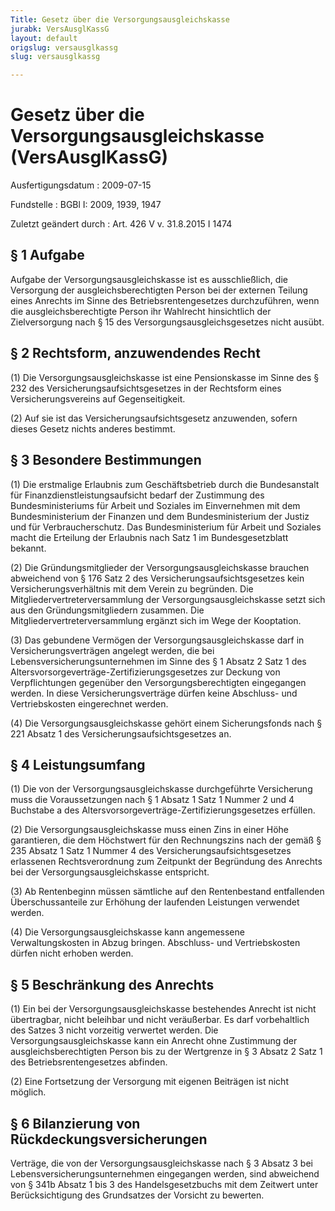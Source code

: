 ```yaml
---
Title: Gesetz über die Versorgungsausgleichskasse
jurabk: VersAusglKassG
layout: default
origslug: versausglkassg
slug: versausglkassg

---
```


# Gesetz über die Versorgungsausgleichskasse (VersAusglKassG)

Ausfertigungsdatum
:   2009-07-15

Fundstelle
:   BGBl I: 2009, 1939, 1947

Zuletzt geändert durch
:   Art. 426 V v. 31.8.2015 I 1474


## § 1 Aufgabe

Aufgabe der Versorgungsausgleichskasse ist es ausschließlich, die Versorgung der ausgleichsberechtigten Person bei der externen Teilung eines Anrechts im Sinne des Betriebsrentengesetzes durchzuführen, wenn die ausgleichsberechtigte Person ihr Wahlrecht hinsichtlich der Zielversorgung nach § 15 des Versorgungsausgleichsgesetzes nicht ausübt.


## § 2 Rechtsform, anzuwendendes Recht

(1) Die Versorgungsausgleichskasse ist eine Pensionskasse im Sinne des § 232 des Versicherungsaufsichtsgesetzes in der Rechtsform eines Versicherungsvereins auf Gegenseitigkeit.

(2) Auf sie ist das Versicherungsaufsichtsgesetz anzuwenden, sofern dieses Gesetz nichts anderes bestimmt.


## § 3 Besondere Bestimmungen

(1) Die erstmalige Erlaubnis zum Geschäftsbetrieb durch die Bundesanstalt für Finanzdienstleistungsaufsicht bedarf der Zustimmung des Bundesministeriums für Arbeit und Soziales im Einvernehmen mit dem Bundesministerium der Finanzen und dem Bundesministerium der Justiz und für Verbraucherschutz. Das Bundesministerium für Arbeit und Soziales macht die Erteilung der Erlaubnis nach Satz 1 im Bundesgesetzblatt bekannt.

(2) Die Gründungsmitglieder der Versorgungsausgleichskasse brauchen abweichend von § 176 Satz 2 des Versicherungsaufsichtsgesetzes kein Versicherungsverhältnis mit dem Verein zu begründen. Die Mitgliedervertreterversammlung der Versorgungsausgleichskasse setzt sich aus den Gründungsmitgliedern zusammen. Die Mitgliedervertreterversammlung ergänzt sich im Wege der Kooptation.

(3) Das gebundene Vermögen der Versorgungsausgleichskasse darf in Versicherungsverträgen angelegt werden, die bei Lebensversicherungsunternehmen im Sinne des § 1 Absatz 2 Satz 1 des Altersvorsorgeverträge-Zertifizierungsgesetzes zur Deckung von Verpflichtungen gegenüber den Versorgungsberechtigten eingegangen werden. In diese Versicherungsverträge dürfen keine Abschluss- und Vertriebskosten eingerechnet werden.

(4) Die Versorgungsausgleichskasse gehört einem Sicherungsfonds nach § 221 Absatz 1 des Versicherungsaufsichtsgesetzes an.


## § 4 Leistungsumfang

(1) Die von der Versorgungsausgleichskasse durchgeführte Versicherung muss die Voraussetzungen nach § 1 Absatz 1 Satz 1 Nummer 2 und 4 Buchstabe a des Altersvorsorgeverträge-Zertifizierungsgesetzes erfüllen.

(2) Die Versorgungsausgleichskasse muss einen Zins in einer Höhe garantieren, die dem Höchstwert für den Rechnungszins nach
der gemäß § 235 Absatz 1 Satz 1 Nummer 4 des Versicherungsaufsichtsgesetzes erlassenen Rechtsverordnung              zum Zeitpunkt der Begründung des Anrechts bei der Versorgungsausgleichskasse entspricht.

(3) Ab Rentenbeginn müssen sämtliche auf den Rentenbestand entfallenden Überschussanteile zur Erhöhung der laufenden Leistungen verwendet werden.

(4) Die Versorgungsausgleichskasse kann angemessene Verwaltungskosten in Abzug bringen. Abschluss- und Vertriebskosten dürfen nicht erhoben werden.


## § 5 Beschränkung des Anrechts

(1) Ein bei der Versorgungsausgleichskasse bestehendes Anrecht ist nicht übertragbar, nicht beleihbar und nicht veräußerbar. Es darf vorbehaltlich des Satzes 3 nicht vorzeitig verwertet werden. Die Versorgungsausgleichskasse kann ein Anrecht ohne Zustimmung der ausgleichsberechtigten Person bis zu der Wertgrenze in § 3 Absatz 2 Satz 1 des Betriebsrentengesetzes abfinden.

(2) Eine Fortsetzung der Versorgung mit eigenen Beiträgen ist nicht möglich.


## § 6 Bilanzierung von Rückdeckungsversicherungen

Verträge, die von der Versorgungsausgleichskasse nach § 3 Absatz 3 bei Lebensversicherungsunternehmen eingegangen werden, sind abweichend von § 341b Absatz 1 bis 3 des Handelsgesetzbuchs mit dem Zeitwert unter Berücksichtigung des Grundsatzes der Vorsicht zu bewerten.

